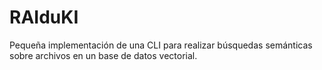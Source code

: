 # RAIduKI
Pequeña implementación de una CLI para realizar búsquedas semánticas sobre archivos en un base de datos vectorial.
